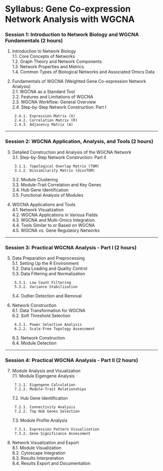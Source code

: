 # Syllabus: Gene Co-expression Network Analysis with WGCNA

### **Session 1: Introduction to Network Biology and WGCNA Fundamentals (2 hours)**

1. Introduction to Network Biology  
    1.1. Core Concepts of Networks  
    1.2. Graph Theory and Network Components  
    1.3. Network Properties and Metrics  
    1.4. Common Types of Biological Networks and Associated Omics Data  

2. Fundamentals of WGCNA (Weighted Gene Co-expression Network Analysis)  
    2.1. WGCNA as a Standard Tool  
    2.2. Features and Limitations of WGCNA  
    2.3. WGCNA Workflow: General Overview  
    2.4. Step-by-Step Network Construction: Part I  

        2.4.1. Expression Matrix (X)  
        2.4.2. Correlation Matrix (R)  
        2.4.3. Adjacency Matrix (A)  

---

### **Session 2: WGCNA Application, Analysis, and Tools (2 hours)**

3. Detailed Construction and Analysis of the WGCNA Network  
    3.1. Step-by-Step Network Construction: Part II  

        3.1.1. Topological Overlap Matrix (TOM)  
        3.1.2. Dissimilarity Matrix (dissTOM)  

    3.2. Module Clustering  
    3.3. Module-Trait Correlation and Key Genes  
    3.4. Hub Gene Identification  
    3.5. Functional Analysis of Modules  

4. WGCNA Applications and Tools  
    4.1. Network Visualization  
    4.2. WGCNA Applications in Various Fields  
    4.3. WGCNA and Multi-Omics Integration  
    4.4. Tools Similar to or Based on WGCNA  
    4.5. WGCNA vs. Gene Regulatory Networks  

---

### **Session 3: Practical WGCNA Analysis - Part I (2 hours)**

5. Data Preparation and Preprocessing  
    5.1. Setting Up the R Environment  
    5.2. Data Loading and Quality Control  
    5.3. Data Filtering and Normalization  

        5.3.1. Low Count Filtering  
        5.3.2. Variance Stabilization  

    5.4. Outlier Detection and Removal  

6. Network Construction  
    6.1. Data Transformation for WGCNA  
    6.2. Soft Threshold Selection  

        6.2.1. Power Selection Analysis  
        6.2.2. Scale-Free Topology Assessment  

    6.3. Network Construction  
    6.4. Module Detection  

---

### **Session 4: Practical WGCNA Analysis - Part II (2 hours)**

7. Module Analysis and Visualization  
    7.1. Module Eigengene Analysis  

        7.1.1. Eigengene Calculation  
        7.1.2. Module-Trait Relationships  

    7.2. Hub Gene Identification  

        7.2.1. Connectivity Analysis  
        7.2.2. Top Hub Genes Selection  

    7.3. Module Profile Analysis  

        7.3.1. Expression Pattern Visualization  
        7.3.2. Gene Significance Assessment  

8. Network Visualization and Export  
    8.1. Module Visualization  
    8.2. Cytoscape Integration  
    8.3. Results Interpretation  
    8.4. Results Export and Documentation
